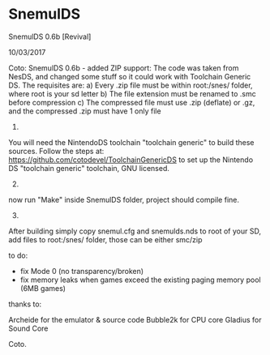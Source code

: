 # SnemulDS
SnemulDS 0.6b [Revival]


10/03/2017

Coto: SnemulDS 0.6b - added ZIP support:
	The code was taken from NesDS, and changed some stuff so it could work with Toolchain Generic DS.
	The requisites are:
	a) Every .zip file must be within root:/snes/ folder, where root is your sd letter
	b) The file extension must be renamed to .smc before compression
	c) The compressed file must use  .zip (deflate) or .gz, and the compressed .zip must have 1 only file




1)
You will need the NintendoDS toolchain "toolchain generic" to build these sources.
Follow the steps at: https://github.com/cotodevel/ToolchainGenericDS to set up the Nintendo DS "toolchain generic" toolchain, GNU licensed. 

2)
now run "Make" inside SnemulDS folder, project should compile fine.

3)
After building simply copy snemul.cfg and snemulds.nds to root of your SD, add files to root:/snes/ folder, those can be either smc/zip

    
to do:

-   fix Mode 0 (no transparency/broken)
-   fix memory leaks when games exceed the existing paging memory pool (6MB games)


thanks to:

Archeide for the emulator & source code
Bubble2k for CPU core
Gladius for Sound Core


Coto.